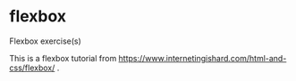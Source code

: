 # flexbox
Flexbox exercise(s)

This is a flexbox tutorial from 
https://www.internetingishard.com/html-and-css/flexbox/ .
